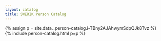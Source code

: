```yaml
---
layout: catalog
title: SWERIK Person Catalog
---
```

{% assign p = site.data._person-catalog.i-TBny2AJAhwymSdpQJk8Tvz %}
{% include person-catalog.html p=p %}

